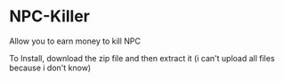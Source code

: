 # NPC-Killer
Allow you to earn money to kill NPC

To Install, download the zip file and then extract it (i can't upload all files because i don't know)
